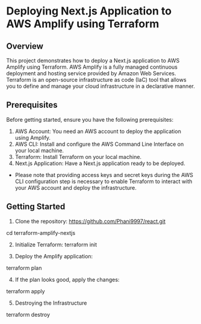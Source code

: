 
# Deploying Next.js Application to AWS Amplify using Terraform




## Overview
This project demonstrates how to deploy a Next.js application to AWS Amplify using Terraform. AWS Amplify is a fully managed continuous deployment and hosting service provided by Amazon Web Services. Terraform is an open-source infrastructure as code (IaC) tool that allows you to define and manage your cloud infrastructure in a declarative manner.

## Prerequisites
Before getting started, ensure you have the following prerequisites:

1. AWS Account: You need an AWS account to deploy the application using Amplify.
2. AWS CLI: Install and configure the AWS Command Line Interface on your local machine.
3. Terraform: Install Terraform on your local machine.
4. Next.js Application: Have a Next.js application ready to be deployed.


* Please note that providing access keys and secret keys during the AWS CLI configuration step is necessary to enable Terraform to interact with your AWS account and deploy the infrastructure.


## Getting Started
1. Clone the repository:
https://github.com/Phani9997/react.git

cd terraform-amplify-nextjs

2. Initialize Terraform:
terraform init

3. Deploy the Amplify application:

terraform plan

4. If the plan looks good, apply the changes:

terraform apply

5. Destroying the Infrastructure

terraform destroy



